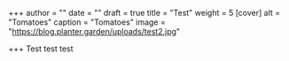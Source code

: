 +++
author = ""
date = ""
draft = true
title = "Test"
weight = 5
[cover]
alt = "Tomatoes"
caption = "Tomatoes"
image = "https://blog.planter.garden/uploads/test2.jpg"

+++
Test test test